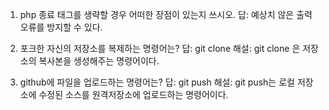 1. php 종료 태그를 생략할 경우 어떠한 장점이 있는지 쓰시오.
답: 예상치 않은 출력 오류를 방지할 수 있다.

2. 포크한 자신의 저장소를 복제하는 명령어는?
답: git clone <URL>
해설: git clone <URL>은 저장소의 복사본을 생성해주는 명령어이다.

3. github에 파일을 업로드하는 명령어는?
답: git push
해설: git push는 로컬 저장소에 수정된 소스를 원격저장소에 업로드하는 명령어이다.